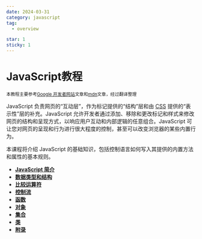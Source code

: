 ```yaml
---
date: 2024-03-31
category: javascript
tag:
  - overview

star: 1
sticky: 1
---
```

# JavaScript教程

<small>本教程主要参考[Google 开发者网站](https://web.dev/)文章和[mdn](https://developer.mozilla.org/)文章，经过翻译整理</small>

JavaScript 负责网页的“互动层”，作为标记提供的“结构”层和由 [CSS](/blogs/web/css) 提供的“表示性”层的补充。JavaScript 允许开发者通过添加、移除和更改标记和样式来修改网页的结构和呈现方式，以响应用户互动和内部逻辑的任意组合。JavaScript 可让您对网页的呈现和行为进行很大程度的控制，甚至可以改变浏览器的某些内置行为。

本课程将介绍 JavaScript 的基础知识，包括控制语言如何写入其提供的内置方法和属性的基本规则。

* [**JavaScript 简介**](/blogs/web/javascript/introduction)
* [**数据类型和结构**](/blogs/web/javascript/data-types)
* [**比较运算符**](/blogs/web/javascript/comparison)
* [**控制流**](/blogs/web/javascript/control-flow)
* [**函数**](/blogs/web/javascript/functions)
* [**对象**](/blogs/web/javascript/objects)
* [**集合**](/blogs/web/javascript/collections/indexed)
* [**类**](/blogs/web/javascript/classes)
* [**附录**](/blogs/web/javascript/appendix)
